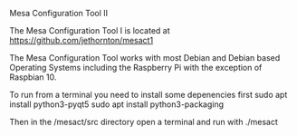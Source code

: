Mesa Configuration Tool II

The Mesa Configuration Tool I is located at https://github.com/jethornton/mesact1

The Mesa Configuration Tool works with most Debian and Debian based Operating
Systems including the Raspberry Pi with the exception of Raspbian 10.

To run from a terminal you need to install some depenencies first
sudo apt install python3-pyqt5
sudo apt install python3-packaging

Then in the /mesact/src directory open a terminal and run with ./mesact

